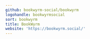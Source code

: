 ```yaml
---
github: bookwyrm-social/bookwyrm
logohandle: bookwyrmsocial
sort: bookwyrm
title: BookWyrm
website: 'https://bookwyrm.social/'
---
```

